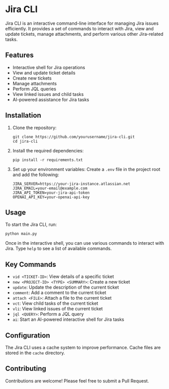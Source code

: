 # Jira CLI

Jira CLI is an interactive command-line interface for managing Jira issues efficiently. It provides a set of commands to interact with Jira, view and update tickets, manage attachments, and perform various other Jira-related tasks.

## Features

- Interactive shell for Jira operations
- View and update ticket details
- Create new tickets
- Manage attachments
- Perform JQL queries
- View linked issues and child tasks
- AI-powered assistance for Jira tasks

## Installation

1. Clone the repository:
   ```
   git clone https://github.com/yourusername/jira-cli.git
   cd jira-cli
   ```

2. Install the required dependencies:
   ```
   pip install -r requirements.txt
   ```

3. Set up your environment variables:
   Create a `.env` file in the project root and add the following:
   ```
   JIRA_SERVER=https://your-jira-instance.atlassian.net
   JIRA_EMAIL=your-email@example.com
   JIRA_API_TOKEN=your-jira-api-token
   OPENAI_API_KEY=your-openai-api-key
   ```

## Usage

To start the Jira CLI, run:

```
python main.py
```

Once in the interactive shell, you can use various commands to interact with Jira. Type `help` to see a list of available commands.

## Key Commands

- `vid <TICKET-ID>`: View details of a specific ticket
- `new <PROJECT-ID> <TYPE> <SUMMARY>`: Create a new ticket
- `update`: Update the description of the current ticket
- `comment`: Add a comment to the current ticket
- `attach <FILE>`: Attach a file to the current ticket
- `vct`: View child tasks of the current ticket
- `vli`: View linked issues of the current ticket
- `jql <QUERY>`: Perform a JQL query
- `ai`: Start an AI-powered interactive shell for Jira tasks

## Configuration

The Jira CLI uses a cache system to improve performance. Cache files are stored in the `cache` directory.

## Contributing

Contributions are welcome! Please feel free to submit a Pull Request.
